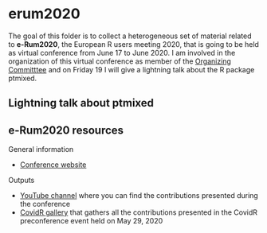 # erum2020

The goal of this folder is to collect a heterogeneous set of material related to **e-Rum2020**, the European R users meeting 2020, that is going to be held as virtual conference from June 17 to June 2020. I am involved in the organization of this virtual conference as member of the [Organizing Committtee](https://2020.erum.io/about/organizers/) and on Friday 19 I will give a lightning talk about the R package ptmixed.

## Lightning talk about ptmixed

## e-Rum2020 resources

General information
- [Conference website](https://2020.erum.io/)

Outputs
- [YouTube channel](https://www.youtube.com/channel/UCDOoQShiQHE7_C-wuLqFJ7w) where you can find the contributions presented during the conference
- [CovidR gallery](https://milano-r.github.io/erum2020-covidr-contest/) that gathers all the contributions presented in the CovidR preconference event held on May 29, 2020
